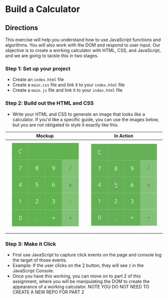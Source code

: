 # Build a Calculator

## Directions

This exercise will help you understand how to use JavaScript functions and algorithms. You will also work with the DOM and respond to user input.
Our objective is to create a working calculator with HTML, CSS, and JavaScript, and we are going to tackle this in two stages.

### Step 1: Set up your project

- Create an `index.html` file
- Create a `main.css` file and link it to your `index.html` file
- Create a `main.js` file and link it to your `index.html` file

### Step 2: Build out the HTML and CSS

- Write your HTML and CSS to generate an image that looks like a calculator. If you'd like a specific guide, you can use the images below, but you are
  not obligated to style it exactly like this.

| Mockup              | In Action                     |
| ------------------- | ----------------------------- |
| ![](calculator.jpg) | ![](calculator-in-action.gif) |

### Step 3: Make it Click

- First use JavaScript to capture click events on the page and console log the target of those events.
- Example: If the user clicks on the 2 button, they will see `2` in the JavaScript Console.
- Once you have this working, you can move on to part 2 of this assignment, where you will be manipulating the DOM to create the appearance of a working calculator. NOTE YOU DO NOT NEED TO CREATE A NEW REPO FOR PART 2
